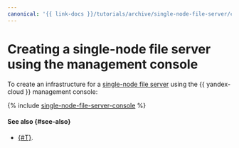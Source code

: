 ```yaml
---
canonical: '{{ link-docs }}/tutorials/archive/single-node-file-server/console'
---
```


# Creating a single-node file server using the management console

To create an infrastructure for a [single-node file server](index.md) using the {{ yandex-cloud }} management console:

{% include [single-node-file-server-console](../../../_tutorials/archive/single-node-file-server-console.md) %}

#### See also {#see-also}

* [{#T}](terraform.md).